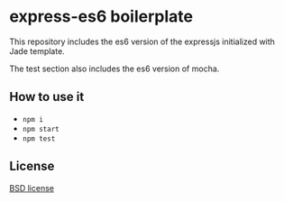 # express-es6 boilerplate

This repository includes the es6 version of the expressjs initialized with Jade template.

The test section also includes the es6 version of mocha.

## How to use it

* `npm i` 
* `npm start`
* `npm test`

## License

[BSD license](http://opensource.org/licenses/bsd-license.php)
